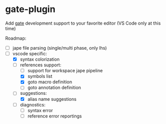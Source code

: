 # gate-plugin
Add [gate](https://gate.ac.uk/) development support to your favorite editor (VS Code only at this time)

Roadmap:
- [ ] jape file parsing (single/multi phase, only lhs)
- [ ] vscode specific:
  - [x] syntax colorization
  - [ ] references support:
    - [ ] support for workspace jape pipeline
    - [x] symbols list
    - [x] goto macro definition
    - [ ] goto annotation definition
  - [ ] suggestions:
    - [x] alias name suggestions
  - [ ] diagnostics:
    - [ ] syntax error 
    - [ ] reference error reportings
